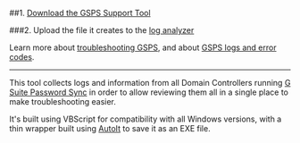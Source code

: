 ##1. [Download the GSPS Support Tool](https://github.com/google/gsps-support-tool/releases/download/1.0.1/gapstool.exe)

###2. Upload the file it creates to the [log analyzer](https://toolbox.googleapps.com/apps/loganalyzer/?productid=gaps)

Learn more about [troubleshooting GSPS](https://support.google.com/a/answer/2622457), and about [GSPS logs and error codes](https://support.google.com/a/answer/3296820).

---

This tool collects logs and information from all Domain Controllers running [G Suite Password Sync](https://support.google.com/a/answer/2611859) in order to allow reviewing them all in a single place to make troubleshooting easier.

It's built using VBScript for compatibility with all Windows versions, with a thin wrapper built using [AutoIt](http://www.autoitscript.com/site/) to save it as an EXE file.
